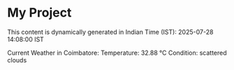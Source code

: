 # My Project

This content is dynamically generated in Indian Time (IST): 2025-07-28 14:08:00 IST


Current Weather in Coimbatore:
Temperature: 32.88 °C
Condition: scattered clouds
